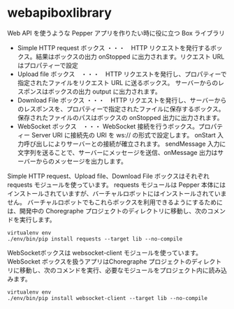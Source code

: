 # webapiboxlibrary
Web API を使うような Pepper アプリを作りたい時に役に立つ Box ライブラリ

- Simple HTTP request ボックス ・・・　HTTP リクエストを発行するボックス。結果はボックスの出力 onStopped に出力されます。リクエスト URL はプロパティーで設定
- Upload file ボックス　・・・　HTTP リクエストを発行し、プロパティーで指定されたファイルをリクエスト URL に送るボックス。 サーバーからのレスポンスはボックスの出力 output に出力されます。
- Download File ボックス ・・・　HTTP リクエストを発行し、サーバーからのレスポンスを、プロパティーで指定されたファイルに保存するボックス。保存されたファイルのパスはボックスの onStopped 出力に出力されます。
- WebSocket ボックス　・・・ WebSocket 接続を行うボックス。プロパティー Server URI に接続先の URI を ws:// の形式で設定します。 onStart 入力呼び出しによりサーバーとの接続が確立されます。 sendMessage 入力に文字列を送ることで、サーバーにメッセージを送信、onMessage 出力はサーバーからのメッセージを出力します。

Simple HTTP request、Upload file、Download File ボックスはそれぞれ requests モジュールを使っています。 requests モジュールは Pepper 本体にはインストールされていますが、バーチャルロボットにはインストールされていません。
バーチャルロボットでもこれらボックスを利用できるようにするためには、開発中の Choregraphe プロジェクトのディレクトリに移動し、次のコメンドを実行します。

```
virtualenv env
./env/bin/pip install requests --target lib --no-compile
```

WebSocketボックスは websocket-client モジュールを使っています。 WebSocket ボックスを扱うアプリはChoregraphe プロジェクトのディレクトリに移動し、次のコメンドを実行、必要なモジュールをプロジェクト内に読み込みます。

```
virtualenv env
./env/bin/pip install websocket-client --target lib --no-compile
```
